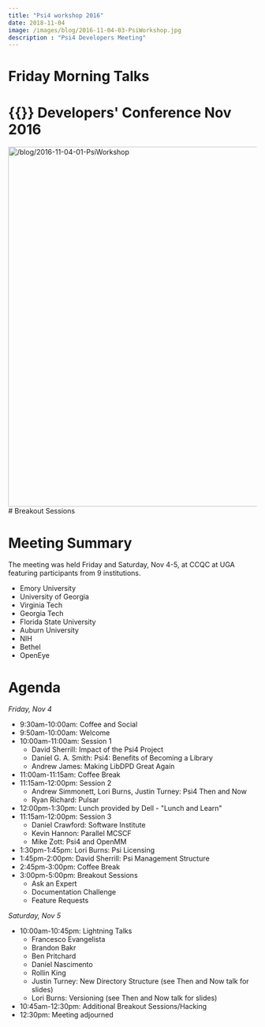 ```yaml
---
title: "Psi4 workshop 2016"
date: 2018-11-04
image: /images/blog/2016-11-04-03-PsiWorkshop.jpg
description : "Psi4 Developers Meeting"
---
```

# Friday Morning Talks


# {{<htmlpsi4>}} Developers' Conference Nov 2016


<img src="/images/blog/2016-11-04-01-PsiWorkshop.jpg" alt="/blog/2016-11-04-01-PsiWorkshop" width="730px"/>
# Breakout Sessions


# Meeting Summary
The meeting was held Friday and Saturday, Nov 4-5, at CCQC at UGA featuring participants from 9 institutions.

* Emory University
* University of Georgia
* Virginia Tech
* Georgia Tech
* Florida State University
* Auburn University
* NIH
* Bethel
* OpenEye

# Agenda
*Friday, Nov 4*

* 9:30am-10:00am: Coffee and Social
* 9:50am-10:00am: Welcome
* 10:00am-11:00am: Session 1
	* David Sherrill: Impact of the Psi4 Project
	* Daniel G. A. Smith: Psi4: Benefits of Becoming a Library
	* Andrew James: Making LibDPD Great Again
* 11:00am-11:15am: Coffee Break
* 11:15am-12:00pm: Session 2
	* Andrew Simmonett, Lori Burns, Justin Turney: Psi4 Then and Now
	* Ryan Richard: Pulsar
* 12:00pm-1:30pm: Lunch provided by Dell - "Lunch and Learn"
* 11:15am-12:00pm: Session 3
	* Daniel Crawford: Software Institute
	* Kevin Hannon: Parallel MCSCF
	* Mike Zott: Psi4 and OpenMM
* 1:30pm-1:45pm: Lori Burns: Psi Licensing
* 1:45pm-2:00pm: David Sherrill: Psi Management Structure
* 2:45pm-3:00pm: Coffee Break
* 3:00pm-5:00pm: Breakout Sessions
	* Ask an Expert
	* Documentation Challenge
	* Feature Requests

*Saturday, Nov 5*

* 10:00am-10:45pm: Lightning Talks
	* Francesco Evangelista
	* Brandon Bakr
	* Ben Pritchard
	* Daniel Nascimento
	* Rollin King
	* Justin Turney: New Directory Structure (see Then and Now talk for slides)
	* Lori Burns: Versioning (see Then and Now talk for slides)
* 10:45am-12:30pm: Additional Breakout Sessions/Hacking
* 12:30pm: Meeting adjourned
